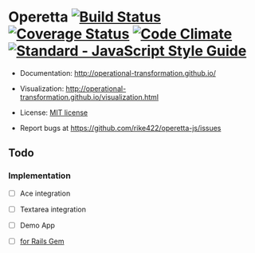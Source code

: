 # Operetta [![Build Status](https://travis-ci.org/rike422/operetta-js.svg?branch=master)](https://travis-ci.org/rike422/operetta-js) [![Coverage Status](https://coveralls.io/repos/github/rike422/operetta-js/badge.svg?branch=master)](https://coveralls.io/github/rike422/operetta-js?branch=master) [![Code Climate](https://codeclimate.com/github/rike422/operetta-js/badges/gpa.svg)](https://codeclimate.com/github/rike422/operetta-js) [![Standard - JavaScript Style Guide](https://img.shields.io/badge/code%20style-standard-brightgreen.svg)](http://standardjs.com/)

* Documentation: http://operational-transformation.github.io/

* Visualization: http://operational-transformation.github.io/visualization.html
* License: [MIT license](https://github.com/rike422/operetta-js/blob/master/LICENSE)
* Report bugs at https://github.com/rike422/operetta-js/issues

[npm-image]: https://img.shields.io/npm/v/ot.svg?style=flat
[npm-url]: https://npmjs.org/package/ot
[travis-image]: https://img.shields.io/travis/Operational-Transformation/ot.js.svg?style=flat
[travis-url]: https://travis-ci.org/Operational-Transformation/ot.js

## Todo

### Implementation

- [ ] Ace integration
- [ ] Textarea integration
- [ ] Demo App
- [ ] [for Rails Gem](https://github.com/rike422/loose-leaf)


